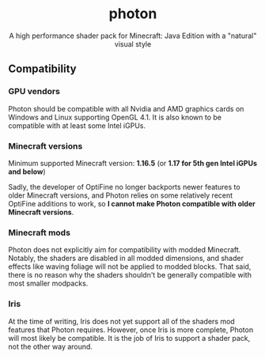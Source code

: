 <br><br>

<h1 align = "center">photon</h1>

<p align = "center">A high performance shader pack for Minecraft: Java Edition with a "natural" visual style</p>

## Compatibility

### GPU vendors

Photon should be compatible with all Nvidia and AMD graphics cards on Windows and Linux supporting OpenGL 4.1. It is also known to be compatible with at least some Intel iGPUs.

### Minecraft versions

Minimum supported Minecraft version: **1.16.5** (or **1.17 for 5th gen Intel iGPUs and below**)

Sadly, the developer of OptiFine no longer backports newer features to older Minecraft versions, and Photon relies on some relatively recent OptiFine additions to work, so **I cannot make Photon compatible with older Minecraft versions**.

### Minecraft mods

Photon does not explicitly aim for compatibility with modded Minecraft. Notably, the shaders are disabled in all modded dimensions, and shader effects like waving foliage will not be applied to modded blocks. That said, there is no reason why the shaders shouldn't be generally compatible with most smaller modpacks.

### Iris

At the time of writing, Iris does not yet support all of the shaders mod features that Photon requires. However, once Iris is more complete, Photon will most likely be compatible. It is the job of Iris to support a shader pack, not the other way around.
